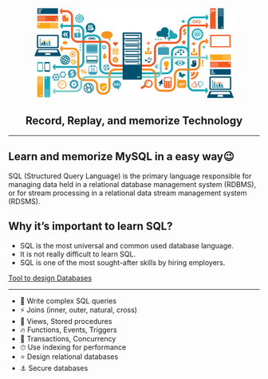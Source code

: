 <p align="center">
  <img alt="Technology" width="400px" src="/assets/images/tech.png" />
</p>
<h2 align="center">Record, Replay, and memorize Technology</h2>

---

## Learn and memorize MySQL in a easy way😉

SQL (Structured Query Language) is the primary language responsible for managing data held in a relational database management system (RDBMS), or for stream processing in a relational data stream management system (RDSMS).

## Why it’s important to learn SQL?

- SQL is the most universal and common used database language.
- It is not really difficult to learn SQL.
- SQL is one of the most sought-after skills by hiring employers.

[Tool to design Databases](https://dbdiagram.io/)

---

- 🚀 Write complex SQL queries
- ⚡️️ Joins (inner, outer, natural, cross)
- 💎 Views, Stored procedures
- 🔥 Functions, Events, Triggers
- 📼 Transactions, Concurrency
- ⏱ Use indexing for performance
- ⭐ Design relational databases
- ⚓ Secure databases

